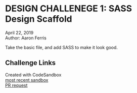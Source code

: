 # DESIGN CHALLENEGE 1: SASS Design Scaffold
April 22, 2019  
Author: Aaron Ferris  
  
Take the basic file, and add SASS to make it look good.
  
## Challenge Links
Created with CodeSandbox  
[most recent sandbox](https://codesandbox.io/s/github/abferris/design/tree/csb-1555972487062/)  
[PR request](https://github.com/codefellows-js-401d29-aaron-ferris/design/pull/1)
